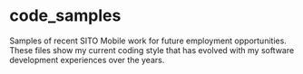 # code_samples
Samples of recent SITO Mobile work for future employment opportunities.  These files show my current coding style that has evolved with my software development experiences over the years.
